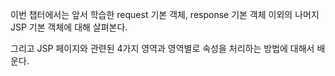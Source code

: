 이번 챕터에서는 앞서 학습한 request 기본 객체, response 기본 객체 이외의 나머지 JSP 기본 객체에 대해 살펴본다.

그리고 JSP 페이지와 관련된 4가지 영역과 영역별로 속성을 처리하는 방법에 대해서 배운다.
